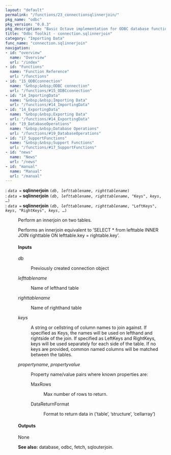 ```yaml
---
layout: "default"
permalink: "/functions/23_connectionsqlinnerjoin/"
pkg_name: "odbc"
pkg_version: "0.0.3"
pkg_description: "Basic Octave implementation for ODBC database functionality"
title: "Odbc Toolkit - connection.sqlinnerjoin"
category: "Importing Data"
func_name: "connection.sqlinnerjoin"
navigation:
- id: "overview"
  name: "Overview"
  url: "/index"
- id: "Functions"
  name: "Function Reference"
  url: "/functions"
- id: "15_ODBCconnection"
  name: "&nbsp;&nbsp;ODBC connection"
  url: "/functions/#15_ODBCconnection"
- id: "14_ImportingData"
  name: "&nbsp;&nbsp;Importing Data"
  url: "/functions/#14_ImportingData"
- id: "14_ExportingData"
  name: "&nbsp;&nbsp;Exporting Data"
  url: "/functions/#14_ExportingData"
- id: "19_DatabaseOperations"
  name: "&nbsp;&nbsp;Database Operations"
  url: "/functions/#19_DatabaseOperations"
- id: "17_SupportFunctions"
  name: "&nbsp;&nbsp;Support Functions"
  url: "/functions/#17_SupportFunctions"
- id: "news"
  name: "News"
  url: "/news"
- id: "manual"
  name: "Manual"
  url: "/manual"
---
```

<dl class="first-deftypefn">
<dt class="deftypefn" id="index-sqlinnerjoin"><span class="category-def">: </span><span><code class="def-type"><var class="var">data</var> =</code> <strong class="def-name">sqlinnerjoin</strong> <code class="def-code-arguments">(<var class="var">db</var>, <var class="var">lefttablename</var>, <var class="var">righttablename</var>)</code><a class="copiable-link" href='#index-sqlinnerjoin'></a></span></dt>
<dt class="deftypefnx def-cmd-deftypefn" id="index-sqlinnerjoin-1"><span class="category-def">: </span><span><code class="def-type"><var class="var">data</var> =</code> <strong class="def-name">sqlinnerjoin</strong> <code class="def-code-arguments">(<var class="var">db</var>, <var class="var">lefttablename</var>, <var class="var">righttablename</var>, &quot;Keys&quot;, <var class="var">keys</var>, &hellip;)</code><a class="copiable-link" href='#index-sqlinnerjoin-1'></a></span></dt>
<dt class="deftypefnx def-cmd-deftypefn" id="index-sqlinnerjoin-2"><span class="category-def">: </span><span><code class="def-type"><var class="var">data</var> =</code> <strong class="def-name">sqlinnerjoin</strong> <code class="def-code-arguments">(<var class="var">db</var>, <var class="var">lefttablename</var>, <var class="var">righttablename</var>, &quot;LeftKeys&quot;, <var class="var">keys</var>, &quot;RightKeys&quot;, <var class="var">keys</var>, &hellip;)</code><a class="copiable-link" href='#index-sqlinnerjoin-2'></a></span></dt>
<dd><p>Perform an innerjoin on two tables.
</p> 
<p>Performs an innerjoin equivalent to &rsquo;SELECT * from lefttable INNER JOIN righttable ON lefttable.key = rightable.key&rsquo;.
</p>
<h4 class="subsubheading" id="Inputs">Inputs</h4>
<dl class="table">
<dt><var class="var">db</var></dt>
<dd><p>Previously created connection object
 </p></dd>
<dt><var class="var">lefttablename</var></dt>
<dd><p>Name of lefthand table
 </p></dd>
<dt><var class="var">righttablename</var></dt>
<dd><p>Name of righthand table
 </p></dd>
<dt><var class="var">keys</var></dt>
<dd><p>A string or cellstring of column names to join against.
 If specified as Keys, the names will be used on lefthand and rightside of the join.
 If specified as LeftKeys and RightKeys, keys will be used separately for each side of the table.
 If no keys are provided, common named columns will be matched between the tables.
 </p></dd>
<dt><var class="var">propertyname</var>, <var class="var">propertyvalue</var></dt>
<dd><p>Property name/value pairs where known properties are:
  </p><dl class="table">
<dt>MaxRows</dt>
<dd><p>Max number of rows to return.
  </p></dd>
<dt>DataReturnFormat</dt>
<dd><p>Format to return data in (&rsquo;table&rsquo;, &rsquo;structure&rsquo;, &rsquo;cellarray&rsquo;)
  </p></dd>
</dl>
</dd>
</dl>

<h4 class="subsubheading" id="Outputs">Outputs</h4>
<p>None
</p>

<p><strong class="strong">See also:</strong> database, odbc, fetch, sqlouterjoin.
 </p></dd></dl>